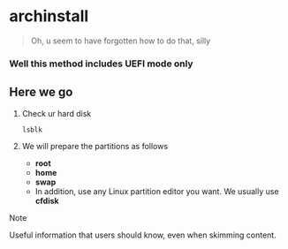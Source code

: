 # archinstall
> Oh, u seem to have forgotten how to do that, silly
### Well this method includes UEFI mode only
## Here we go
1. Check ur hard disk 

   ```
   lsblk 
   ```
2. We will prepare the partitions as follows
    - **root**
    - **home**
    - **swap**
    - In addition, use any Linux partition editor you want. We usually use **cfdisk**
   
> [!NOTE]
> Useful information that users should know, even when skimming content.
